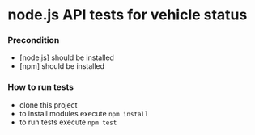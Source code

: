 # node.js API tests for vehicle status 

### Precondition 

- [node.js] should be installed 
- [npm] should be installed 


### How to run tests 

- clone this project 
- to install modules execute `npm install` 
- to run tests execute `npm test`
